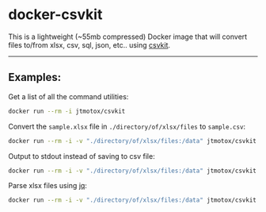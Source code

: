 # docker-csvkit

This is a lightweight (~55mb compressed) Docker image that will convert files to/from xlsx, csv, sql, json, etc.. using [csvkit](https://csvkit.readthedocs.io/en/latest/#why-csvkit).

---

## Examples:

Get a list of all the command utilities:
```bash
docker run --rm -i jtmotox/csvkit
```

Convert the `sample.xlsx` file in `./directory/of/xlsx/files` to `sample.csv`:
```bash
docker run --rm -i -v "./directory/of/xlsx/files:/data" jtmotox/csvkit sh -c "in2csv sample.xlsx >sample.csv"
```

Output to stdout instead of saving to csv file:

```bash
docker run --rm -i -v "./directory/of/xlsx/files:/data" jtmotox/csvkit sh -c "in2csv sample.xlsx"
```

Parse xlsx files using [jq](https://stedolan.github.io/jq/):

```bash
docker run --rm -i -v "./directory/of/xlsx/files:/data" jtmotox/csvkit sh -c "in2csv sample.xlsx | csvjson | jq -r '.'"
```
